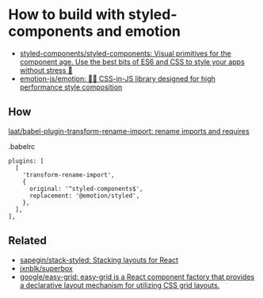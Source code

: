 # How to build with styled-components and emotion
- [styled-components/styled-components: Visual primitives for the component age. Use the best bits of ES6 and CSS to style your apps without stress 💅](https://github.com/styled-components/styled-components)
- [emotion-js/emotion: 👩‍🎤 CSS-in-JS library designed for high performance style composition](https://github.com/emotion-js/emotion)

## How

[laat/babel-plugin-transform-rename-import: rename imports and requires](https://github.com/laat/babel-plugin-transform-rename-import)

.babelrc

```
plugins: [
  [
    'transform-rename-import',
    {
      original: '^styled-components$',
      replacement: '@emotion/styled',
    },
  ],
],
```

## Related
- [sapegin/stack-styled: Stacking layouts for React](https://github.com/sapegin/stack-styled)
- [jxnblk/superbox](https://github.com/jxnblk/superbox/tree/master)
- [google/easy-grid: easy-grid is a React component factory that provides a declarative layout mechanism for utilizing CSS grid layouts.](https://github.com/google/easy-grid)
